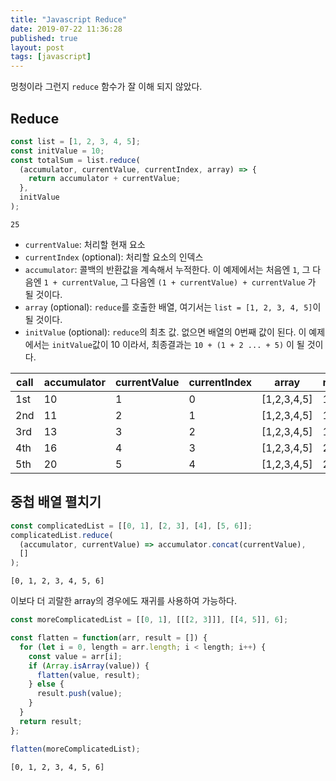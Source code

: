 ```yaml
---
title: "Javascript Reduce"
date: 2019-07-22 11:36:28
published: true
layout: post
tags: [javascript]
---
```


멍청이라 그런지 `reduce` 함수가 잘 이해 되지 않았다.

## Reduce

```javascript
const list = [1, 2, 3, 4, 5];
const initValue = 10;
const totalSum = list.reduce(
  (accumulator, currentValue, currentIndex, array) => {
    return accumulator + currentValue;
  },
  initValue
);
```

```
25
```

- `currentValue`: 처리할 현재 요소
- `currentIndex` (optional): 처리할 요소의 인덱스
- `accumulator`: 콜백의 반환값을 계속해서 누적한다. 이 예제에서는 처음엔 `1`, 그 다음엔 `1 + currentValue`, 그 다음엔 `(1 + currentValue) + currentValue` 가 될 것이다.
- `array` (optional): `reduce`를 호출한 배열, 여기서는 `list = [1, 2, 3, 4, 5]`이 될 것이다.
- `initValue` (optional): `reduce`의 최초 값. 없으면 배열의 0번째 값이 된다. 이 예제에서는 `initValue`값이 10 이라서, 최종결과는 `10 + (1 + 2 ... + 5)` 이 될 것이다.

| call | accumulator | currentValue | currentIndex | array       | return |
| ---- | ----------- | ------------ | ------------ | ----------- | ------ |
| 1st  | 10          | 1            | 0            | [1,2,3,4,5] | 11     |
| 2nd  | 11          | 2            | 1            | [1,2,3,4,5] | 13     |
| 3rd  | 13          | 3            | 2            | [1,2,3,4,5] | 16     |
| 4th  | 16          | 4            | 3            | [1,2,3,4,5] | 20     |
| 5th  | 20          | 5            | 4            | [1,2,3,4,5] | 25     |

## 중첩 배열 펼치기

```javascript
const complicatedList = [[0, 1], [2, 3], [4], [5, 6]];
complicatedList.reduce(
  (accumulator, currentValue) => accumulator.concat(currentValue),
  []
);
```

```
[0, 1, 2, 3, 4, 5, 6]
```

이보다 더 괴랄한 array의 경우에도 재귀를 사용하여 가능하다.

```javascript
const moreComplicatedList = [[0, 1], [[[2, 3]]], [[4, 5]], 6];

const flatten = function(arr, result = []) {
  for (let i = 0, length = arr.length; i < length; i++) {
    const value = arr[i];
    if (Array.isArray(value)) {
      flatten(value, result);
    } else {
      result.push(value);
    }
  }
  return result;
};

flatten(moreComplicatedList);
```

```
[0, 1, 2, 3, 4, 5, 6]
```
